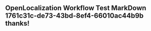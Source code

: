 <properties
ms.topic="hero-topic"
ms.test1="hero-topic"
ms.test2="test"/>

## OpenLocalization Workflow Test MarkDown 1761c31c-de73-43bd-8ef4-66010ac44b9b thanks!

